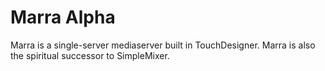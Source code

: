 # Marra Alpha

Marra is a single-server mediaserver built in TouchDesigner.
Marra is also the spiritual successor to SimpleMixer.
